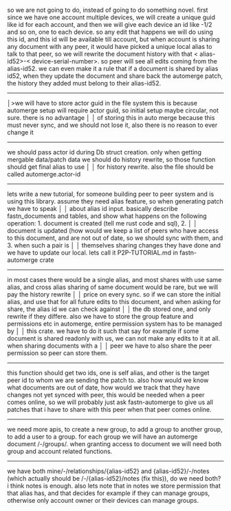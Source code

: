 so we are not going to do, instead of going to do something novel. first since
we have one account multiple devices, we will create a unique guid like id for
each account, and then we will give each device an id like <account-guid> -1/2
and so on, one to each device. so any edit that happens we will do using this
id, and this id will be available till account, but when account is sharing any
document with any peer, it would have picked a unique local alias to talk to
that peer, so we will rewrite the document history with that < alias-id52>-<
device-serial-number>. so peer will see all edits coming from the alias-id52. we
can even make it a rule that if a document is shared by alias id52, when they
update the document and share back the automerge patch, the history they added
must belong to their alias-id52.


----

│>we will have to store actor guid in the file system this is because automerge
setup will require actor guid, so initial setup maybe circular, not sure. there
is no advantage │
│ of storing this in auto merge because this must never sync, and we should not
lose it, also there is no reason to ever change it

-----

we should pass actor id during Db struct creation. only when getting mergable
data/patch data we should do history rewrite, so those function should get final
alias to use │
│ for history rewrite. also the file should be called automerge.actor-id

-----

lets write a new tutorial, for someone building peer to peer system and is using
this library. assume they need alias feature, so when generating patch we have
to speak │
│ about alias id input. basically describe fastn_documents and tables, and show
what happens on the following operation: 1. document is created (tell me rust
code and sql), 2. │
│ document is updated (how would we keep a list of peers who have access to this
document, and are not out of date, so we should sync with them, and 3. when such
a pair is │
│ themselves sharing changes they have done and we have to update our local.
lets call it P2P-TUTORIAL.md in fastn-automerge crate

-----
in most cases there would be a single alias, and most shares with use same
alias, and cross alias sharing of same document would be rare, but we will pay
the history rewrite │
│ price on every sync. so if we can store the initial alias, and use that for
all future edits to this document, and when asking for share, the alias id we
can check against │
│ the db stored one, and only rewrite if they differe. also we have to store the
group feature and permissions etc in automerge, entire permission system has to
be managed by │
│ this crate. we have to do it such that say for example if some document is
shared readonly with us, we can not make any edits to it at all. when sharing
documents with a │
│ peer we have to also share the peer permission so peer can store them.


----

this function should get two ids, one is self alias, and other is the target
peer id to whom we are sending the patch to. also how would we know what
documents are out of
date, how would we track that they have changes not yet synced with peer, this
would be needed when a peer comes online, so we will probably just ask
fastn-automerge to give
us all patches that i have to share with this peer when that peer comes online.



-----

we need more apis, to create a new group, to add a group to another group, to
add a user to a group. for each group we will have an automerge document
/-/groups/<group-name>. when granting access to document we will need both group
and account related functions.


-----

we have both mine/-/relationships/{alias-id52} and {alias-id52}/-/notes (which
actually should be /-/{alias-id52}/notes (fix this)), do we need both? i think
notes is
enough. also lets note that in notes we store permission that that alias has,
and that decides for example if they can manage groups, otherwise only account
owner or their
devices can manage groups.

